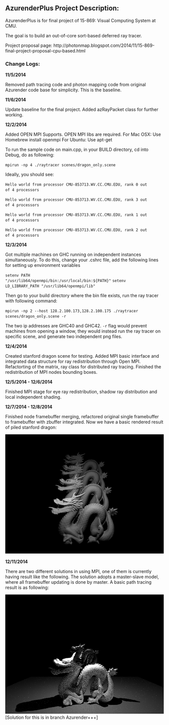 AzurenderPlus Project Description:
------------
<p>AzurenderPlus is for final project of 15-869: Visual Computing System at CMU.</p>
<p>The goal is to build an out-of-core sort-based deferred ray tracer.</p>
Project proposal page: http://photonmap.blogspot.com/2014/11/15-869-final-project-proposal-cpu-based.html


<h3>Change Logs:</h3>

<strong>11/5/2014</strong>

Removed path tracing code and photon mapping code from original Azurender code base for simplicity. This is the baseline.

<strong>11/6/2014</strong>

Update baseline for the final project. Added azRayPacket class for further working.

<strong>12/2/2014</strong>

Added OPEN MPI Supports. OPEN MPI libs are required. 
For Mac OSX: Use Homebrew install openmpi
For Ubuntu:  Use apt-get

To run the sample code on main.cpp, in your BUILD directory, cd into Debug, do as following: 

<code>mpirun -np 4 ./raytracer scenes/dragon_only.scene</code>

Ideally, you should see:

<code>Hello world from processor CMU-853713.WV.CC.CMU.EDU, rank 0 out of 4 processors</code>

<code>Hello world from processor CMU-853713.WV.CC.CMU.EDU, rank 3 out of 4 processors</code>

<code>Hello world from processor CMU-853713.WV.CC.CMU.EDU, rank 1 out of 4 processors</code>

<code>Hello world from processor CMU-853713.WV.CC.CMU.EDU, rank 2 out of 4 processors</code>


<strong>12/3/2014</strong>

Got multiple machines on GHC running on independent instances simultaneously. To do this, change your .cshrc file, add the following lines for setting up environment variables

<code>setenv PATH "/usr/lib64/openmpi/bin:/usr/local/bin:${PATH}"</code>
<code>setenv LD_LIBRARY_PATH "/usr/lib64/openmpi/lib"</code>

Then go to your build directory where the bin file exists, run the ray tracer with following command:

<code>mpirun -np 2 --host 128.2.100.173,128.2.100.175 ./raytracer scenes/dragon_only.scene -r</code>

The two ip addresses are GHC40 and GHC42. <code>-r</code> flag would prevent machines from opening a window, they would instead run the ray tracer on specific scene, and generate two independent png files.


<strong>12/4/2014</strong>

Created stanford dragon scene for testing. Added MPI basic interface and integrated data structure for ray redistribution through Open MPI. Refactorting of the matrix, ray class for  distributed ray tracing. Finished the redistribution of MPI nodes bounding boxes.


<strong>12/5/2014 - 12/6/2014</strong>

Finished MPI stage for eye ray redistribution, shadow ray distribution and local independent shading. 


<strong>12/7/2014 - 12/8/2014</strong>

Finished node framebuffer merging, refactored original single framebuffer to framebuffer with zbuffer integrated. Now we have a basic rendered result of piled stanford dragon:

![alt tag](https://raw.githubusercontent.com/analysiser/AzurenderPlus/926acf2de96a1af6fbb6e76fcf38233932d6094d/resources/images/2014120800.png)


<strong>12/11/2014</strong>

There are two different solutions in using MPI, one of them is currently having result like the following. The solution adopts a master-slave model, where all framebuffer updating is done by master. A basic path tracing result is as following:

![alt tag](https://raw.githubusercontent.com/analysiser/AzurenderPlus/master/resources/images/201412112038.png)
[Solution for this is in branch Azurender+++]
